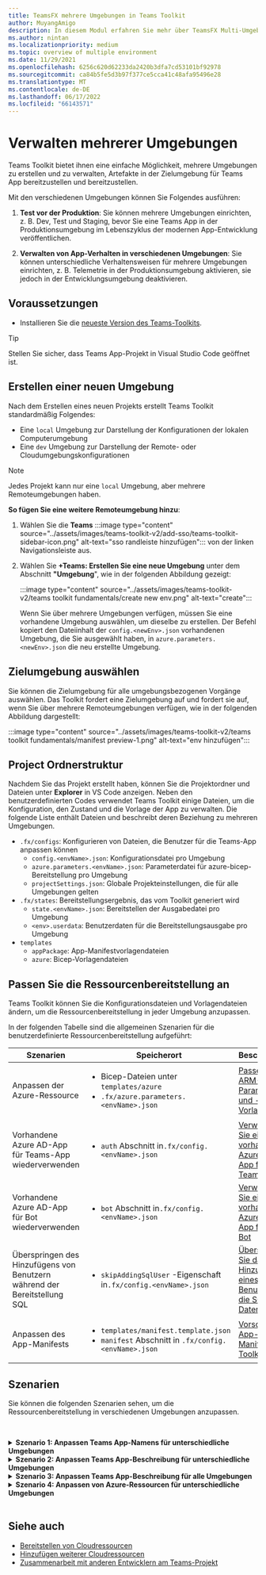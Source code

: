 ```yaml
---
title: TeamsFX mehrere Umgebungen in Teams Toolkit
author: MuyangAmigo
description: In diesem Modul erfahren Sie mehr über TeamsFX Multi-Umgebung, z. B. erstellen Sie eine neue Umgebung, wählen Sie die Zielumgebung und vieles mehr
ms.author: nintan
ms.localizationpriority: medium
ms.topic: overview of multiple environment
ms.date: 11/29/2021
ms.openlocfilehash: 6256c620d62233da2420b3dfa7cd53101bf92978
ms.sourcegitcommit: ca84b5fe5d3b97f377ce5cca41c48afa95496e28
ms.translationtype: MT
ms.contentlocale: de-DE
ms.lasthandoff: 06/17/2022
ms.locfileid: "66143571"
---
```

# <a name="manage-multiple-environments"></a>Verwalten mehrerer Umgebungen

 Teams Toolkit bietet ihnen eine einfache Möglichkeit, mehrere Umgebungen zu erstellen und zu verwalten, Artefakte in der Zielumgebung für Teams App bereitzustellen und bereitzustellen.

 Mit den verschiedenen Umgebungen können Sie Folgendes ausführen:

1. **Test vor der Produktion**: Sie können mehrere Umgebungen einrichten, z. B. Dev, Test und Staging, bevor Sie eine Teams App in der Produktionsumgebung im Lebenszyklus der modernen App-Entwicklung veröffentlichen.

2. **Verwalten von App-Verhalten in verschiedenen Umgebungen**: Sie können unterschiedliche Verhaltensweisen für mehrere Umgebungen einrichten, z. B. Telemetrie in der Produktionsumgebung aktivieren, sie jedoch in der Entwicklungsumgebung deaktivieren.

## <a name="prerequisite"></a>Voraussetzungen

* Installieren Sie die [neueste Version des Teams-Toolkits](https://marketplace.visualstudio.com/items?itemName=TeamsDevApp.ms-teams-vscode-extension).

> [!TIP]
> Stellen Sie sicher, dass Teams App-Projekt in Visual Studio Code geöffnet ist.

## <a name="create-a-new-environment"></a>Erstellen einer neuen Umgebung

Nach dem Erstellen eines neuen Projekts erstellt Teams Toolkit standardmäßig Folgendes:

* Eine `local` Umgebung zur Darstellung der Konfigurationen der lokalen Computerumgebung
* Eine `dev` Umgebung zur Darstellung der Remote- oder Cloudumgebungskonfigurationen

> [!NOTE]
> Jedes Projekt kann nur eine `local` Umgebung, aber mehrere Remoteumgebungen haben.

**So fügen Sie eine weitere Remoteumgebung hinzu**:

1. Wählen Sie die **Teams** :::image type="content" source="../assets/images/teams-toolkit-v2/add-sso/teams-toolkit-sidebar-icon.png" alt-text="sso randleiste hinzufügen"::: von der linken Navigationsleiste aus.
2. Wählen Sie **+Teams: Erstellen Sie eine neue Umgebung** unter dem Abschnitt **"Umgebung**", wie in der folgenden Abbildung gezeigt:

   :::image type="content" source="../assets/images/teams-toolkit-v2/teams toolkit fundamentals/create new env.png" alt-text="create":::

   Wenn Sie über mehrere Umgebungen verfügen, müssen Sie eine vorhandene Umgebung auswählen, um dieselbe zu erstellen. Der Befehl kopiert den Dateiinhalt der `config.<newEnv>.json` vorhandenen Umgebung, die Sie ausgewählt haben, in `azure.parameters.<newEnv>.json` die neu erstellte Umgebung.

## <a name="select-target-environment"></a>Zielumgebung auswählen

Sie können die Zielumgebung für alle umgebungsbezogenen Vorgänge auswählen. Das Toolkit fordert eine Zielumgebung auf und fordert sie auf, wenn Sie über mehrere Remoteumgebungen verfügen, wie in der folgenden Abbildung dargestellt:

:::image type="content" source="../assets/images/teams-toolkit-v2/teams toolkit fundamentals/manifest preview-1.png" alt-text="env hinzufügen":::

## <a name="project-folder-structure"></a>Project Ordnerstruktur

Nachdem Sie das Projekt erstellt haben, können Sie die Projektordner und Dateien unter **Explorer** in VS Code anzeigen. Neben den benutzerdefinierten Codes verwendet Teams Toolkit einige Dateien, um die Konfiguration, den Zustand und die Vorlage der App zu verwalten. Die folgende Liste enthält Dateien und beschreibt deren Beziehung zu mehreren Umgebungen.

* `.fx/configs`: Konfigurieren von Dateien, die Benutzer für die Teams-App anpassen können
  * `config.<envName>.json`: Konfigurationsdatei pro Umgebung
  * `azure.parameters.<envName>.json`: Parameterdatei für azure-bicep-Bereitstellung pro Umgebung
  * `projectSettings.json`: Globale Projekteinstellungen, die für alle Umgebungen gelten
* `.fx/states`: Bereitstellungsergebnis, das vom Toolkit generiert wird
  * `state.<envName>.json`: Bereitstellen der Ausgabedatei pro Umgebung
  * `<env>.userdata`: Benutzerdaten für die Bereitstellungsausgabe pro Umgebung
* `templates`
  * `appPackage`: App-Manifestvorlagendateien
  * `azure`: Bicep-Vorlagendateien

## <a name="customize-resource-provision"></a>Passen Sie die Ressourcenbereitstellung an

Teams Toolkit können Sie die Konfigurationsdateien und Vorlagendateien ändern, um die Ressourcenbereitstellung in jeder Umgebung anzupassen.

In der folgenden Tabelle sind die allgemeinen Szenarien für die benutzerdefinierte Ressourcenbereitstellung aufgeführt:

| Szenarien | Speicherort| Beschreibung |
| --- | --- | --- |
| Anpassen der Azure-Ressource | <ul> <li>Bicep-Dateien unter `templates/azure`</li> <li>`.fx/azure.parameters.<envName>.json`</li></ul> | [Passen Sie ARM-Parameter und -Vorlagen an](provision.md#customize-arm-parameters-and-templates) |
| Vorhandene Azure AD-App für Teams-App wiederverwenden | <ul> <li>`auth` Abschnitt in`.fx/config.<envName>.json`</li> </ul> |  [Verwenden Sie eine vorhandene Azure AD-App für Ihre Teams-App](provision.md#use-an-existing-azure-ad-app-for-your-teams-app) |
| Vorhandene Azure AD-App für Bot wiederverwenden | <ul> <li>`bot` Abschnitt in`.fx/config.<envName>.json`</li> </ul> | [Verwenden Sie eine vorhandene Azure AD-App für Ihren Bot](provision.md#use-an-existing-azure-ad-app-for-your-bot) |
| Überspringen des Hinzufügens von Benutzern während der Bereitstellung SQL | <ul> <li>`skipAddingSqlUser` -Eigenschaft in`.fx/config.<envName>.json`</li> </ul> | [Überspringen Sie das Hinzufügen eines Benutzers für die SQL-Datenbank](provision.md#skip-adding-user-for-sql-database) |
| Anpassen des App-Manifests | <ul> <li>`templates/manifest.template.json`</li> <li>`manifest` Abschnitt in `.fx/config.<envName>.json`</li>  </ul> | [Vorschau des App-Manifests im Toolkit](TeamsFx-preview-and-customize-app-manifest.md)|

## <a name="scenarios"></a>Szenarien

Sie können die folgenden Szenarien sehen, um die Ressourcenbereitstellung in verschiedenen Umgebungen anzupassen.
<br>

<br><details>
<summary><b>Szenario 1: Anpassen Teams App-Namens für unterschiedliche Umgebungen</b></summary>

Sie können den Teams App-Namen `myapp(dev)` für die Standardumgebung `dev` und `myapp(staging)` für die Stagingumgebung `staging`festlegen.

Führen Sie die Schritte zur Anpassung aus:

1. Öffnen Sie die Konfigurationsdatei `.fx/configs/config.dev.json`.
2. Aktualisieren Sie die Eigenschaft des *Manifests > appName-> kurz* auf `myapp(dev)`.

  Die folgenden Aktualisierungen `.fx/configs/config.dev.json` sind erforderlich:

  ```json
  {
      "$schema": "https://aka.ms/teamsfx-env-config-schema",
      "description": "You can customize the TeamsFx config for different environments.   Visit https://aka.ms/teamsfx-env-config to learn more about this.",
      "manifest": {
          "appName": {
              "short": "myapp(dev)"
              ...
          }
      }
      ...
  }
  ```

3. Erstellen Sie eine neue Umgebung, und nennen Sie sie `staging` , wenn sie nicht vorhanden ist.
4. Öffnen Sie die Konfigurationsdatei `.fx/configs/config.staging.json`.
5. Aktualisieren Sie dieselbe Eigenschaft `myapp(staging)`.
6. Führen Sie den Bereitstellungsbefehl für `dev` und `staging` die Umgebung aus, um den App-Namen in Remoteumgebungen zu aktualisieren. Informationen zum Ausführen des Bereitstellungsbefehls mit Teams Toolkit finden Sie unter ["Bereitstellung"](provision.md#provision-using-teams-toolkit).

</details>

<details>
<summary><b>Szenario 2: Anpassen Teams App-Beschreibung für unterschiedliche Umgebungen</b></summary>

Sie können unterschiedliche Teams App-Beschreibung für die verschiedenen Umgebungen festlegen:

* Für die Standardumgebung `dev`lautet die Beschreibung `my app description for dev`
* Für die Stagingumgebung `staging`lautet die Beschreibung `my app description for staging`

Führen Sie die Schritte zur Anpassung aus:

1. Öffnen Sie die Konfigurationsdatei `.fx/configs/config.dev.json`.
2. Fügen Sie eine neue Eigenschaft des *Manifests > Beschreibung hinzu, > kurz* mit dem Wert `my app description for dev`.

  Die folgenden Aktualisierungen `.fx/configs/config.dev.json` sind erforderlich:

  ```json
  {
      "$schema": "https://aka.ms/teamsfx-env-config-schema",
      "description": "You can customize the TeamsFx config for different environments.   Visit https://aka.ms/teamsfx-env-config to learn more about this.",
      "manifest": {
          ...
          "description": {
              "short": "`my app description for dev"
              ...
          }
      }
      ...
  }
  ```

3. Erstellen Sie eine neue Umgebung, und nennen Sie sie `staging` , wenn sie nicht vorhanden ist.
4. Öffnen Sie die Konfigurationsdatei `.fx/configs/config.staging.json`.
5. Fügen Sie dieselbe Eigenschaft zu `my app description for staging`hinzu.
6. Öffnen Sie Teams App-Manifestvorlage`templates/appPackage/manifest.template.json`.
7. Aktualisieren Sie die Eigenschaft `description > short` so, dass die **variable** verwendet wird, die in der Konfiguration von Dateien mit Schnurrbartsyntax `{{config.manifest.description.short}}`definiert ist.
  
  Die folgenden Aktualisierungen `manifest.template.json` sind erforderlich:

  ```json
  {
    "$schema": "https://developer.microsoft.com/en-us/json-schemas/teams/v1.11/MicrosoftTeams.schema.json",
    "manifestVersion": "1.11",
    "version": "1.0.0",
    ...
    "description": {
      "short": "{{config.manifest.description.short}}", 
      ...
    },
    ...
  }
  ```

8. Führen Sie den Bereitstellungsbefehl für `dev` und `staging` die Umgebung aus, um den App-Namen in Remoteumgebungen zu aktualisieren.

</details>

<details>
<summary><b>Szenario 3: Anpassen Teams App-Beschreibung für alle Umgebungen</b></summary>

Sie können die Beschreibung Teams App `my app description` für alle Umgebungen festlegen.

Da die Teams App-Manifestvorlage in allen Umgebungen gemeinsam genutzt wird, können wir den Darin enthaltenen Beschreibungswert für unser Ziel aktualisieren:

1. Öffnen Sie Teams App-Manifestvorlage`templates/appPackage/manifest.template.json`.
2. Aktualisieren Sie die Eigenschaft `description > short` mit **hartcodierter Zeichenfolge**`my app description`.
  
  Die folgenden Aktualisierungen `manifest.template.json` sind erforderlich:

  ```json
  {
    "$schema": "https://developer.microsoft.com/en-us/json-schemas/teams/v1.11/MicrosoftTeams.schema.json",
    "manifestVersion": "1.11",
    "version": "1.0.0",
    ...
    "description": {
      "short": "my app description",
      ...
    },
    ...
  }

  ```

3. Führen Sie den Bereitstellungsbefehl für **alle** Umgebungen aus, um den App-Namen in Remoteumgebungen zu aktualisieren.

</details>

<details>
<br><summary><b>Szenario 4: Anpassen von Azure-Ressourcen für unterschiedliche Umgebungen</b></summary>
Sie können Azure-Ressourcen für jede Umgebung anpassen, z. B. die Umgebung entsprechend fx/configs/azure.parameters bearbeiten. {env}.json-Datei, um den Namen der Azure-Funktion anzugeben.

Weitere Informationen zu Bicep-Vorlagen- und Parameterdateien finden Sie [unter Bereitstellen von Cloudressourcen](provision.md)
</details>
</br>

## <a name="see-also"></a>Siehe auch

* [Bereitstellen von Cloudressourcen](provision.md)
* [Hinzufügen weiterer Cloudressourcen](add-resource.md)
* [Zusammenarbeit mit anderen Entwicklern am Teams-Projekt](TeamsFx-collaboration.md)
